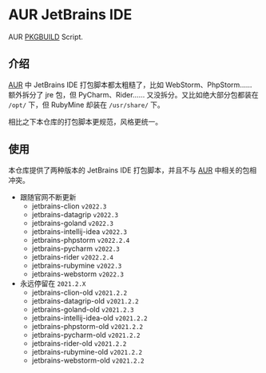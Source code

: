 # AUR JetBrains IDE

AUR [PKGBUILD] Script.

[PKGBUILD]: https://man.archlinux.org/man/PKGBUILD.5

## 介绍

[AUR] 中 JetBrains IDE 打包脚本都太粗糙了，比如 WebStorm、PhpStorm……
额外拆分了 jre 包，但 PyCharm、Rider…… 又没拆分。又比如绝大部分包都装在
`/opt/` 下，但 RubyMine 却装在 `/usr/share/` 下。

相比之下本仓库的打包脚本更规范，风格更统一。

[AUR]: https://aur.archlinux.org/

## 使用

本仓库提供了两种版本的 JetBrains IDE 打包脚本，并且不与 [AUR] 中相关的包相冲突。

+ 跟随官网不断更新
    - jetbrains-clion         `v2022.3`
    - jetbrains-datagrip      `v2022.3`
    - jetbrains-goland        `v2022.3`
    - jetbrains-intellij-idea `v2022.3`
    - jetbrains-phpstorm      `v2022.2.4`
    - jetbrains-pycharm       `v2022.3`
    - jetbrains-rider         `v2022.2.4`
    - jetbrains-rubymine      `v2022.3`
    - jetbrains-webstorm      `v2022.3`
+ 永远停留在 `2021.2.X`
    - jetbrains-clion-old         `v2021.2.2`
    - jetbrains-datagrip-old      `v2021.2.2`
    - jetbrains-goland-old        `v2021.2.3`
    - jetbrains-intellij-idea-old `v2021.2.2`
    - jetbrains-phpstorm-old      `v2021.2.2`
    - jetbrains-pycharm-old       `v2021.2.2`
    - jetbrains-rider-old         `v2021.2.2`
    - jetbrains-rubymine-old      `v2021.2.2`
    - jetbrains-webstorm-old      `v2021.2.2`

